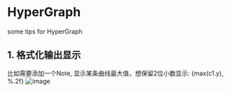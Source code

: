 # HyperGraph
some tips for HyperGraph

## 1. 格式化输出显示
比如需要添加一个Note, 显示某条曲线最大值，想保留2位小数显示: 
{max(c1.y), %.2f}
![image](https://user-images.githubusercontent.com/123929597/215413462-43e983c3-a02b-4952-b2fe-d0ffc46bf972.png)

